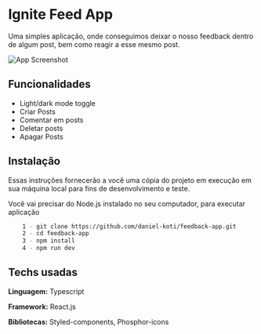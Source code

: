 
# Ignite Feed App

Uma simples aplicação, onde conseguimos deixar o nosso feedback dentro de algum post, bem como reagir a esse mesmo post.


![App Screenshot](https://media.giphy.com/media/IwfoetMDJcE0dASraA/giphy.gif)


## Funcionalidades

- Light/dark mode toggle
- Criar Posts
- Comentar em posts
- Deletar posts
- Apagar Posts


## Instalação

Essas instruções fornecerão a você uma cópia do projeto em execução em sua máquina local para fins de desenvolvimento e teste.

Você vai precisar do Node.js instalado no seu computador, para executar aplicação

```bash
    1 - git clone https://github.com/daniel-koti/feedback-app.git
    2 - cd feedback-app
    3 - npm install
    4 - npm run dev
```
    
## Techs usadas

**Linguagem:** Typescript

**Framework:** React.js

**Bibliotecas:** Styled-components, Phosphor-icons

